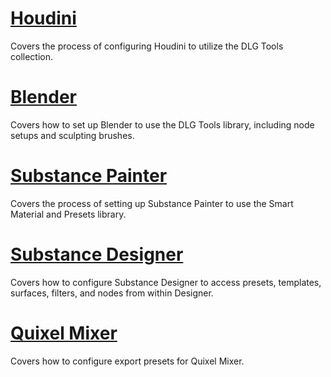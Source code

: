 # [Houdini](https://github.com/distantlightgames/DLG-Tools/blob/main/.docs/en/workflows/workflow_houdini.md)
Covers the process of configuring Houdini to utilize the DLG Tools collection.

# [Blender](https://github.com/distantlightgames/DLG-Tools/blob/main/.docs/en/workflows/workflow_blender.md)
Covers how to set up Blender to use the DLG Tools library, including node setups and sculpting brushes.

# [Substance Painter](https://github.com/distantlightgames/DLG-Tools/blob/main/.docs/en/workflows/workflow_painter.md)
Covers the process of setting up Substance Painter to use the Smart Material and Presets library.

# [Substance Designer](https://github.com/distantlightgames/DLG-Tools/blob/main/.docs/en/workflows/workflow_designer.md)
Covers how to configure Substance Designer to access presets, templates, surfaces, filters, and nodes from within Designer.

# [Quixel Mixer](https://github.com/distantlightgames/DLG-Tools/blob/main/.docs/en/workflows/workflow_mixer.md)
Covers how to configure export presets for Quixel Mixer.
